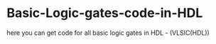 # Basic-Logic-gates-code-in-HDL
here you can get code for all basic logic gates in HDL - (VLSIC(HDL))
